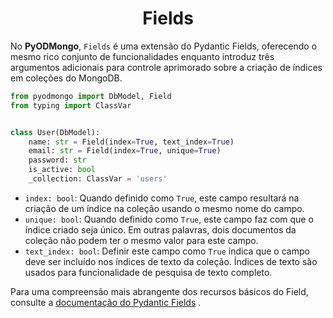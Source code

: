 # <center>Fields</center>

No **PyODMongo**, `Fields` é uma extensão do Pydantic Fields, oferecendo o mesmo rico conjunto de funcionalidades enquanto introduz três argumentos adicionais para controle aprimorado sobre a criação de índices em coleções do MongoDB.

```python
from pyodmongo import DbModel, Field
from typing import ClassVar


class User(DbModel):
    name: str = Field(index=True, text_index=True)
    email: str = Field(index=True, unique=True)
    password: str
    is_active: bool
    _collection: ClassVar = 'users'
```

- `index: bool`: Quando definido como `True`, este campo resultará na criação de um índice na coleção usando o mesmo nome do campo.
- `unique: bool`: Quando definido como `True`, este campo faz com que o índice criado seja único. Em outras palavras, dois documentos da coleção não podem ter o mesmo valor para este campo.
- `text_index: bool`: Definir este campo como `True` indica que o campo deve ser incluído nos índices de texto da coleção. Índices de texto são usados para funcionalidade de pesquisa de texto completo.

Para uma compreensão mais abrangente dos recursos básicos do Field, consulte a <a href="https://docs.pydantic.dev/latest/api/fields/" target="_blank">documentação do Pydantic Fields</a> .